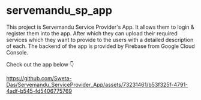 # servemandu_sp_app

This project is Servemandu Service Provider's App. It allows them to login & register them into the app. After which they can upload their required services which they want to provide to the users with a detailed description of each. The backend of the app is provided by Firebase from Google Cloud Console.

Check out the app below 👇 <Br>



https://github.com/Sweta-Das/Servemandu_ServiceProvider_App/assets/73231461/b53f325f-4791-4adf-b545-fd5406775769

